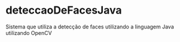 # deteccaoDeFacesJava
Sistema que utiliza a detecção de faces utilizando a linguagem Java utilizando OpenCV
